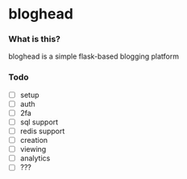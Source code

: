 # bloghead

### What is this?
bloghead is a simple flask-based blogging platform

### Todo

- [ ] setup
- [ ] auth
- [ ] 2fa
- [ ] sql support
- [ ] redis support
- [ ] creation
- [ ] viewing
- [ ] analytics
- [ ] ???
